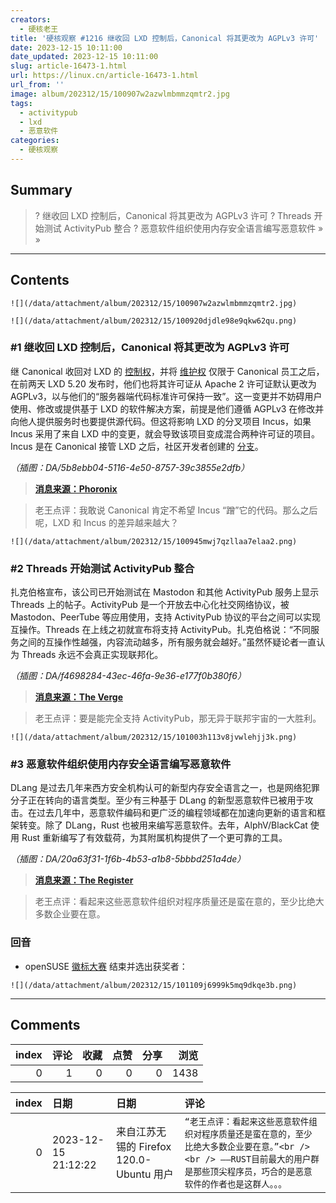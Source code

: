 ```yaml
---
creators:
  - 硬核老王
title: '硬核观察 #1216 继收回 LXD 控制后，Canonical 将其更改为 AGPLv3 许可'
date: 2023-12-15 10:11:00
date_updated: 2023-12-15 10:11:00
slug: article-16473-1.html
url: https://linux.cn/article-16473-1.html
url_from: ''
image: album/202312/15/100907w2azwlmbmmzqmtr2.jpg
tags:
  - activitypub
  - lxd
  - 恶意软件
categories:
  - 硬核观察
---
```


## Summary

> ? 继收回 LXD 控制后，Canonical 将其更改为 AGPLv3 许可
> ? Threads 开始测试 ActivityPub 整合
> ? 恶意软件组织使用内存安全语言编写恶意软件
> » 
> »

***

<!-- more -->

## Contents

`![](/data/attachment/album/202312/15/100907w2azwlmbmmzqmtr2.jpg)`

`![](/data/attachment/album/202312/15/100920djdle98e9qkw62qu.png)`

### #1 继收回 LXD 控制后，Canonical 将其更改为 AGPLv3 许可

继 Canonical 收回对 LXD 的 [控制权](https://linux.cn/article-15971-1.html)，并将 [维护权](https://linux.cn/article-16042-1.html) 仅限于 Canonical 员工之后，在前两天 LXD 5.20 发布时，他们也将其许可证从 Apache 2 许可证默认更改为 AGPLv3，以与他们的“服务器端代码标准许可保持一致”。这一变更并不妨碍用户使用、修改或提供基于 LXD 的软件解决方案，前提是他们遵循 AGPLv3 在修改并向他人提供服务时也要提供源代码。但这将影响 LXD 的分叉项目 Incus，如果 Incus 采用了来自 LXD 中的变更，就会导致该项目变成混合两种许可证的项目。Incus 是在 Canonical 接管 LXD 之后，社区开发者创建的 [分支](https://linux.cn/article-16272-1.html)。

*（插图：DA/5b8ebb04-5116-4e50-8757-39c3855e2dfb）*

> 
> **[消息来源：Phoronix](https://www.phoronix.com/news/LXD-5.20-Released)**
> 
> 
> 

> 
> 老王点评：我敢说 Canonical 肯定不希望 Incus “蹭”它的代码。那么之后呢，LXD 和 Incus 的差异越来越大？
> 
> 
> 

`![](/data/attachment/album/202312/15/100945mwj7qzllaa7elaa2.png)`

### #2 Threads 开始测试 ActivityPub 整合

扎克伯格宣布，该公司已开始测试在 Mastodon 和其他 ActivityPub 服务上显示 Threads 上的帖子。ActivityPub 是一个开放去中心化社交网络协议，被 Mastodon、PeerTube 等应用使用，支持 ActivityPub 协议的平台之间可以实现互操作。Threads 在上线之初就宣布将支持 ActivityPub。扎克伯格说：“不同服务之间的互操作性越强，内容流动越多，所有服务就会越好。”虽然怀疑论者一直认为 Threads 永远不会真正实现联邦化。

*（插图：DA/f4698284-43ec-46fa-9e36-e177f0b380f6）*

> 
> **[消息来源：The Verge](https://www.theverge.com/2023/12/13/24000120/threads-meta-activitypub-test-mastodon)**
> 
> 
> 

> 
> 老王点评：要是能完全支持 ActivityPub，那无异于联邦宇宙的一大胜利。
> 
> 
> 

`![](/data/attachment/album/202312/15/101003h113v8jvwlehjj3k.png)`

### #3 恶意软件组织使用内存安全语言编写恶意软件

DLang 是过去几年来西方安全机构认可的新型内存安全语言之一，也是网络犯罪分子正在转向的语言类型。至少有三种基于 DLang 的新型恶意软件已被用于攻击。在过去几年中，恶意软件编码和更广泛的编程领域都在加速向更新的语言和框架转变。除了 DLang，Rust 也被用来编写恶意软件。去年，AlphV/BlackCat 使用 Rust 重新编写了有效载荷，为其附属机构提供了一个更可靠的工具。

*（插图：DA/20a63f31-1f6b-4b53-a1b8-5bbbd251a4de）*

> 
> **[消息来源：The Register](https://www.theregister.com/2023/12/11/lazarus_group_edang/)**
> 
> 
> 

> 
> 老王点评：看起来这些恶意软件组织对程序质量还是蛮在意的，至少比绝大多数企业要在意。
> 
> 
> 

### 回音

* openSUSE [徽标大赛](https://linux.cn/article-16450-1.html) 结束并选出获奖者：

`![](/data/attachment/album/202312/15/101109j6999k5mq9dkqe3b.png)`

***

## Comments


|   index |   评论 |   收藏 |   点赞 |   分享 |   浏览 |
|--------:|-------:|-------:|-------:|-------:|-------:|
|       0 |      1 |      0 |      0 |      0 |   1438 |

|   index | 日期                | 日期                                     | 评论                                                                                                                                                                               |
|--------:|:--------------------|:-----------------------------------------|:-----------------------------------------------------------------------------------------------------------------------------------------------------------------------------------|
|       0 | 2023-12-15 21:12:22 | 来自江苏无锡的 Firefox 120.0-Ubuntu 用户 | `“老王点评：看起来这些恶意软件组织对程序质量还是蛮在意的，至少比绝大多数企业要在意。”<br /> <br /> ——RUST目前最大的用户群是那些顶尖程序员，巧合的是恶意软件的作者也是这群人。。。` |
